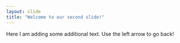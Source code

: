 ```yaml
---
layout: slide
title: "Welcome to our second slide!"
---
```

Here I am adding some additional text.
Use the left arrow to go back!
